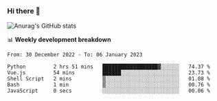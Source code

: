 ### Hi there 👋
![Anurag's GitHub stats](https://github-readme-stats.vercel.app/api?username=jami1024&show_icons=true&theme=radical)

📊 **Weekly development breakdown**
<!--START_SECTION:waka-->

```text
From: 30 December 2022 - To: 06 January 2023

Python         2 hrs 51 mins   ██████████████████▓░░░░░░   74.37 %
Vue.js         54 mins         ██████░░░░░░░░░░░░░░░░░░░   23.73 %
Shell Script   2 mins          ▒░░░░░░░░░░░░░░░░░░░░░░░░   01.08 %
Bash           1 min           ▒░░░░░░░░░░░░░░░░░░░░░░░░   00.76 %
JavaScript     0 secs          ░░░░░░░░░░░░░░░░░░░░░░░░░   00.06 %
```

<!--END_SECTION:waka-->
<!--
**jami1024/jami1024** is a ✨ _special_ ✨ repository because its `README.md` (this file) appears on your GitHub profile.

Here are some ideas to get you started:

- 🔭 I’m currently working on ...
- 🌱 I’m currently learning ...
- 👯 I’m looking to collaborate on ...
- 🤔 I’m looking for help with ...
- 💬 Ask me about ...
- 📫 How to reach me: ...
- 😄 Pronouns: ...
- ⚡ Fun fact: ...
-->
